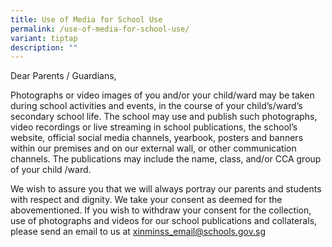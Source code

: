```yaml
---
title: Use of Media for School Use
permalink: /use-of-media-for-school-use/
variant: tiptap
description: ""
---
```

<p>Dear Parents / Guardians,</p>
<p>Photographs or video images of you and/or your child/ward may be taken
during school activities and events, in the course of your child’s/ward’s
secondary school life. The school may use and publish such photographs,
video recordings or live streaming in school publications, the school’s
website, official social media channels, yearbook, posters and banners
within our premises and on our external wall, or other communication channels.
The publications may include the name, class, and/or CCA group of your
child /ward.</p>
<p>We wish to assure you that we will always portray our parents and students
with respect and dignity. We take your consent as deemed for the abovementioned.
If you wish to withdraw your consent for the collection, use of photographs
and videos for our school publications and collaterals, please send an
email to us at <a href="xinminss_email@schools.gov.sg" rel="noopener noreferrer nofollow" target="_blank">xinminss_email@schools.gov.sg</a>
</p>